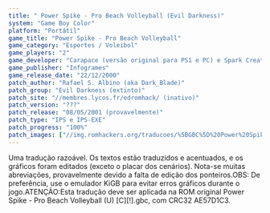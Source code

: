 ```yaml
---
title: " Power Spike - Pro Beach Volleyball (Evil Darkness)"
system: "Game Boy Color"
platform: "Portátil"
game_title: "Power Spike - Pro Beach Volleyball"
game_category: "Esportes / Voleibol"
game_players: "2"
game_developer: "Carapace (versão original para PS1 e PC) e Spark Creative SARL"
game_publisher: "Infogrames"
game_release_date: "22/12/2000"
patch_author: "Rafael S. Albino (aka Dark_Blade)"
patch_group: "Evil Darkness (extinto)"
patch_site: "//membres.lycos.fr/edromhack/ (inativo)"
patch_version: "???"
patch_release: "08/05/2001 (provavelmente)"
patch_type: "IPS e IPS-EXE"
patch_progress: "100%"
patch_images: ["//img.romhackers.org/traducoes/%5BGBC%5D%20Power%20Spike%20-%20Pro%20Beach%20Volleyball%20-%20Evil%20Darkness%20-%201.png","//img.romhackers.org/traducoes/%5BGBC%5D%20Power%20Spike%20-%20Pro%20Beach%20Volleyball%20-%20Evil%20Darkness%20-%202.png","//img.romhackers.org/traducoes/%5BGBC%5D%20Power%20Spike%20-%20Pro%20Beach%20Volleyball%20-%20Evil%20Darkness%20-%203.png"]
---
```

Uma tradução razoável. Os textos estão traduzidos e acentuados, e os gráficos foram editados (exceto o placar dos cenários). Nota-se muitas abreviações, provavelmente devido a falta de edição dos ponteiros.OBS: De preferência, use o emulador KiGB para evitar erros gráficos durante o jogo.ATENÇÃO:Esta tradução deve ser aplicada na ROM original Power Spike - Pro Beach Volleyball (U) [C][!].gbc, com CRC32 AE57D1C3.